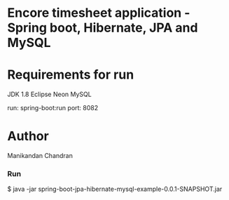 # Encore timesheet application - Spring boot, Hibernate, JPA and MySQL #

# Requirements for run
JDK 1.8
Eclipse Neon
MySQL

run: spring-boot:run
port: 8082

# Author
Manikandan Chandran

### Run ###
$ java -jar spring-boot-jpa-hibernate-mysql-example-0.0.1-SNAPSHOT.jar
